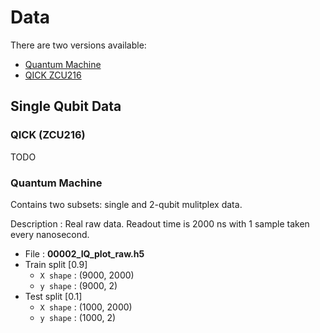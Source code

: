 # Data

There are two versions available:

- [Quantum Machine](https://urldefense.proofpoint.com/v2/url?u=https-3A__purdue0-2Dmy.sharepoint.com_-3Af-3A_g_personal_oyesilyu-5Fpurdue-5Fedu_EuhbLM-2DwFApNiX9Mh5ZMeIEBG3dGqSIPgwN21j5S30nxvQ-3Fe-3DCDc3Xi&d=DwMFAg&c=gRgGjJ3BkIsb5y6s49QqsA&r=3tXuppM5Ux2UBnxU0DCrdSagIS9IpvGOlIFtsYfyWuc&m=5R-PzD5Udxkr2BBA9AYXREVhYselyKDYk_-1g6QMka_dPV3VTCVJe4id5PFOgpLq&s=fUu9yFLybrPN_AYcDhfBiQoXf5RlOAwbo6DmsD3CiqU&e=)
- [QICK ZCU216](https://purdue0-my.sharepoint.com/personal/oyesilyu_purdue_edu/_layouts/15/onedrive.aspx?id=%2Fpersonal%2Foyesilyu%5Fpurdue%5Fedu%2FDocuments%2FQubit%20Readout%20%2D%20Purdue%20%2D%20New%20Data&ga=1)

## Single Qubit Data

### QICK (ZCU216)
TODO

### Quantum Machine
Contains two subsets: single and 2-qubit mulitplex data.

Description :
Real raw data. Readout time is 2000 ns with 1 sample taken every nanosecond.

- File : **00002_IQ_plot_raw.h5**
- Train split [0.9]
  - ```X shape``` : (9000, 2000)
  - ```y shape``` : (9000, 2)
- Test split [0.1]
  - ```X shape``` : (1000, 2000)
  - ```y shape``` : (1000, 2)
